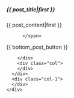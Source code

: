 <!-- About Section -->
<section id="{{ section_id }}" class="content-section text-center page_section">
  <div class="container">
    <div class="row">
      <div class="col-lg-8 mx-auto">
        <h2 class="strong_text"></h2>
      </div>
    </div>
    <div class="row">
      <div class="col-1">
      </div>
      <div class="card blog_card col-lg-10">
        <h5 class="card-header item_text"> {{ post_title|first }} </h5>
        <div class="card-body">
          <span class="card-text subtle_text">

{{ post_content|first }}

          </span>

{{ bottom_post_button }}

        </div>
        <div class="col">
        </div>
      </div>
      <div class="col-1">
      </div>
    </div>
  </div>
</section>
